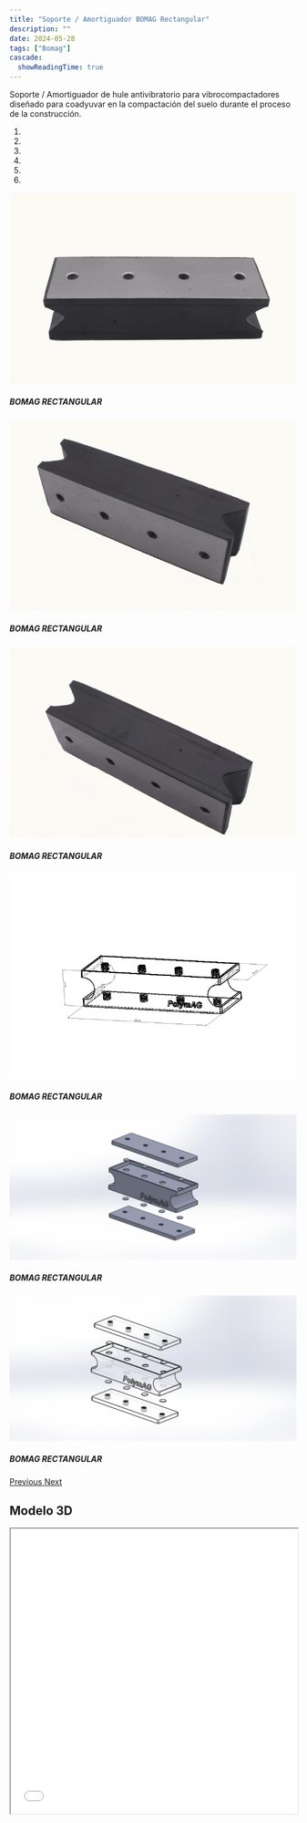 ```yaml
---
title: "Soporte / Amortiguador BOMAG Rectangular"
description: ""
date: 2024-05-28
tags: ["Bomag"]
cascade:
  showReadingTime: true
---
```

Soporte / Amortiguador de hule antivibratorio para vibrocompactadores diseñado para coadyuvar en la compactación del suelo durante el proceso de la construcción. 

<head>
  <meta charset="UTF-8">
  <meta name="viewport" content="width=device-width, initial-scale=1.0">
  <link rel="stylesheet" href="https://cdn.jsdelivr.net/npm/bootstrap@4.0.0/dist/css/bootstrap.min.css"
    integrity="sha384-Gn5384xqQ1aoWXA+058RXPxPg6fy4IWvTNh0E263XmFcJlSAwiGgFAW/dAiS6JXm" crossorigin="anonymous">
  <link rel="stylesheet" href="style.css">
</head>

<body>
  <div class="row">
    <div id="carouselExampleIndicators" class="carousel slide" data-ride="carousel">
      <ol class="carousel-indicators">
        <li data-target="#carouselExampleIndicators" data-slide-to="0" class="active"></li>
        <li data-target="#carouselExampleIndicators" data-slide-to="1"></li>
        <li data-target="#carouselExampleIndicators" data-slide-to="2"></li>
        <li data-target="#carouselExampleIndicators" data-slide-to="2"></li>
        <li data-target="#carouselExampleIndicators" data-slide-to="3"></li>
        <li data-target="#carouselExampleIndicators" data-slide-to="4"></li>
      </ol>
      <div class="carousel-inner">
        <div class="carousel-item active">
          <img class="d-block w-100"
            src="imges/DSC_1029.jpg"
            alt="First slide">
          <div class="carousel-caption d-none d-md-block">
            <h5>BOMAG RECTANGULAR</h5>
          </div>
        </div>
        <div class="carousel-item">
          <img class="d-block w-100"
            src="imges/DSC_1055.jpg"
            alt="Second slide">
            <div class="carousel-caption d-none d-md-block">
            <h5>BOMAG RECTANGULAR</h5>
          </div>
        </div>
        <div class="carousel-item">
          <img class="d-block w-100"
            src="imges/DSC_1057.jpg"
            alt="Third slide">
            <div class="carousel-caption d-none d-md-block">
            <h5>BOMAG RECTANGULAR</h5>
          </div>
        </div>
        <div class="carousel-item">
          <img class="d-block w-100"
            src="imges/BOMAG_RECTANGULAR.JPG"
            alt="Third slide">
            <div class="carousel-caption d-none d-md-block">
            <h5>BOMAG RECTANGULAR</h5>
          </div>
        </div>
        <div class="carousel-item">
          <img class="d-block w-100"
            src="imges/EnsamblajeBOMAGRECTANGULAR.JPG"
            alt="Third slide">
            <div class="carousel-caption d-none d-md-block">
            <h5>BOMAG RECTANGULAR</h5>
          </div>
        </div>
        <div class="carousel-item">
          <img class="d-block w-100"
            src="imges/B-N.JPG"
            alt="Third slide">
            <div class="carousel-caption d-none d-md-block">
            <h5>BOMAG RECTANGULAR</h5>
          </div>
        </div>
      </div>
      <a class="carousel-control-prev" href="#carouselExampleIndicators" role="button" data-slide="prev">
        <span class="carousel-control-prev-icon" aria-hidden="true"></span>
        <span class="sr-only">Previous</span>
      </a>
      <a class="carousel-control-next" href="#carouselExampleIndicators" role="button" data-slide="next">
        <span class="carousel-control-next-icon" aria-hidden="true"></span>
        <span class="sr-only">Next</span>
      </a>
    </div>
  </div>

  ## Modelo 3D
  
  <script src="https://code.jquery.com/jquery-3.2.1.slim.min.js"
    integrity="sha384-KJ3o2DKtIkvYIK3UENzmM7KCkRr/rE9/Qpg6aAZGJwFDMVNA/GpGFF93hXpG5KkN"
    crossorigin="anonymous"></script>
  <script src="https://cdn.jsdelivr.net/npm/popper.js@1.12.9/dist/umd/popper.min.js"
    integrity="sha384-ApNbgh9B+Y1QKtv3Rn7W3mgPxhU9K/ScQsAP7hUibX39j7fakFPskvXusvfa0b4Q"
    crossorigin="anonymous"></script>
  <script src="https://cdn.jsdelivr.net/npm/bootstrap@4.0.0/dist/js/bootstrap.min.js"
    integrity="sha384-JZR6Spejh4U02d8jOt6vLEHfe/JQGiRRSQQxSfFWpi1MquVdAyjUar5+76PVCmYl"
    crossorigin="anonymous"></script>
</body>


<script>
  setTimeout(() => {
    var element = document.getElementById("search-button");
    var divElement = document.getElementById('search-wrapper');
    element.onclick = function() {
      divElement.style.setProperty('visibility', 'visible', 'important');
  }
}, "1000");
</script>


<iframe src="model/model.html" width="100%" height="500px"></iframe>